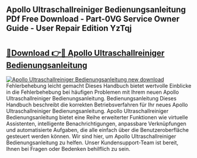 ## Apollo Ultraschallreiniger Bedienungsanleitung PDf Free Download - Part-0VG Service Owner Guide - User Repair Edition YzTqj

# <h2><a href="http://df2czi.blite.top/?on=Apollo+Ultraschallreiniger+Bedienungsanleitung">🔗Download 👉🔴 Apollo Ultraschallreiniger Bedienungsanleitung</a></h2>

[![Apollo Ultraschallreiniger Bedienungsanleitung new download](https://i.imgur.com/lujVjoI.png)](http://df2czi.blite.top/?on=Apollo+Ultraschallreiniger+Bedienungsanleitung)
Fehlerbehebung leicht gemacht Dieses Handbuch bietet wertvolle Einblicke in die Fehlerbehebung bei häufigen Problemen mit Ihrem neuen Apollo Ultraschallreiniger Bedienungsanleitung. Bedienungsanleitung Dieses Handbuch beschreibt die korrekten Betriebsverfahren für Ihr neues Apollo Ultraschallreiniger Bedienungsanleitung. Apollo Ultraschallreiniger Bedienungsanleitung bietet eine Reihe erweiterter Funktionen wie virtuelle Assistenten, intelligente Benachrichtigungen, anpassbare Verknüpfungen und automatisierte Aufgaben, die alle einfach über die Benutzeroberfläche gesteuert werden können. Wir sind hier, um Apollo Ultraschallreiniger Bedienungsanleitung zu helfen. Unser Kundensupport-Team ist bereit, Ihnen bei Fragen oder Bedenken behilflich zu sein.
